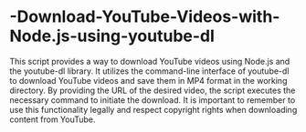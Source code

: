 # -Download-YouTube-Videos-with-Node.js-using-youtube-dl

This script provides a way to download YouTube videos using Node.js and the youtube-dl library. It utilizes the command-line interface of youtube-dl to download YouTube videos and save them in MP4 format in the working directory. By providing the URL of the desired video, the script executes the necessary command to initiate the download. It is important to remember to use this functionality legally and respect copyright rights when downloading content from YouTube.
